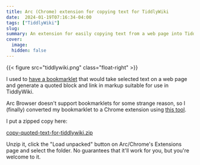 ```yaml
---
title: Arc (Chrome) extension for copying text for TiddlyWiki
date:  2024-01-19T07:16:34-04:00
tags: ["TiddlyWiki"]
slug: 
summary: An extension for easily copying text from a web page into TiddlyWiki
cover:
  image: 
  hidden: false
---
```


{{< figure src="tiddlywiki.png" class="float-right" >}}


I used to [have a bookmarklet](https://wiki.baty.net/#Bookmarklet%20for%20quoting%20to%20TiddlyWiki) that would take selected text on a web page and generate a quoted block and link in markup suitable for use in TiddlyWiki.

Arc Browser doesn't support bookmarklets for some strange reason, so I (finally) converted my bookmarklet to a Chrome extension using [this tool](https://sandbox.self.li/bookmarklet-to-extension/).

I put a zipped copy here:

<a href="copy-quoted-text-for-tiddlywiki.zip">copy-quoted-text-for-tiddlywiki.zip</a>

Unzip it, click the "Load unpacked" button on Arc/Chrome's Extensions page and select the folder. No guarantees that it'll work for you, but you're welcome to it.

